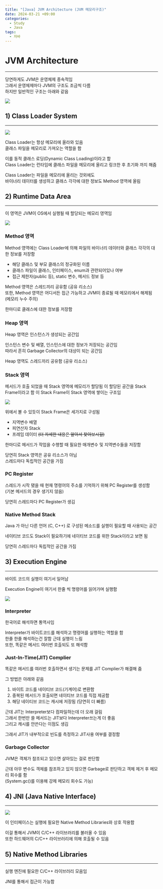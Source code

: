 ```yaml
---
title: "[Java] JVM Architecture (JVM 메모리구조)"
date: 2024-03-21 +09:00
categories:
  - Study
  - Java
tags:
  - 자바
---
```

# JVM Architecture
---
당연하게도 JVM은 운영체제 종속적임    
그래서 운영체제마다 JVM의 구조도 조금씩 다름   
하지만 일반적인 구조는 아래와 같음

![](images/2024-03-17-Java-JVM-Architecture.png)

## 1) Class Loader System
---
![](images/2024-03-17-Java-JVM-Architecture-2.png)

Class Loader는 항상 메모리에 올라와 있음   
클래스 파일을 메모리로 가져오는 역할을 함

이를 동적 클래스 로딩(Dynamic Class Loading)이라고 함    
Class Loader는 런타임에 클래스 파일을 메모리에 올리고 링크한 후 초기화 까지 해줌

Class Loader는 파일을 메모리에 올리는 것외에도    
바이너리 데이터를 생성하고 클래스 각각에 대한 정보도 Method 영역에 올림


## 2) Runtime Data Area
---
이 영역은 JVM이 OS에서 실행될 때 할당되는 메모리 영역임

![](images/2024-03-17-Java-JVM-Architecture-3.png)

### Method 영역
Method 영역에는 Class Loader에 의해 파일의 바이너리 데이터와 클래스 각각의 대한 정보를 저장함
- 해당 클래스 및 부모 클래스의 정규화된 이름
- 클래스 파일이 클래스, 인터페이스, enum과 관련되어있나 여부
- 접근 제한자(public 등), static 변수, 메서드 정보 등

Method 영역은 스레드끼리 공유함 (공유 리소스)    
또한, Method 영역은 어디서든 접근 가능하고 JVM이 종료될 때 메모리에서 해제됨 (메모리 누수 주의)

한마디로 클래스에 대한 정보를 저장함

### Heap 영역
Heap 영역은 인스턴스가 생성되는 공간임

인스턴스 변수 및 배열, 인스턴스에 대한 정보가 저장되는 공간임   
따라서 흔히 Garbage Collector의 대상이 되는 공간임

Heap 영역도 스레드끼리 공유함 (공유 리소스)

### Stack 영역
메서드가 호출 되었을 때 Stack 영역에 메모리가 할당됨
이 할당된 공간을 Stack Frame이라고 함
이 Stack Frame이 Stack 영역에 쌓이는 구조임

![](images/2024-03-17-Java-JVM-Architecture-1.png)

위에서 볼 수 있듯이 Stack Frame은 세가지로 구성됨
- 지역변수 배열
- 피연산자 Stack
- 프레임 데이터
<del>(더 자세한 내용은 알아서 찾아보시길)</del>

한마디로 메서드가 작업을 수행할 때 필요한 매개변수 및 지역변수들을 저장함

당연히 Stack 영역은 공유 리소스가 아님   
스레드마다 독립적인 공간을 가짐

### PC Register
스레드가 시작 됐을 때 현재 명령어의 주소를 기억하기 위해 PC Register를 생성함     
(기본 메서드의 경우 생기지 않음)

당연히 스레드마다 PC Register가 생김

### Native Method Stack
Java 가 아닌 다른 언어 (C, C++) 로 구성된 메소드를 실행이 필요할 때 사용되는 공간

네이티브 코드도 Stack이 필요하기에 네이티브 코드를 위한 Stack이라고 보면 됨

당연히 스레드마다 독립적인 공간을 가짐


## 3) Execution Engine
---
바이트 코드의 실행이 여기서 일어남

Execution Engine이 여기서 한줄 씩 명령어를 읽어가며 실행함

![](images/2024-03-17-Java-JVM-Architecture-4.png)

### Interpreter
한국어로 해석하면 통역사임

Interpreter가 바이트코드를 해석하고 명령어를 실행하는 역할을 함   
한줄 한줄 해석하는건 잘함 근데 실행이 느림    
또한, 똑같은 메서드 여러번 호출되도 또 해석함

### Just-In-Time(JIT) Complier
똑같은 메서드를 여러번 호출하면서 생기는 문제를 JIT Complier가 해결해 줌

그 방법은 아래와 같음
1. 바이트 코드를 네이티브 코드(기계어)로 변환함
2. 중복된 메서드가 호출되면 네이티브 코드를 직접 제공함
3. 해당 네이티브 코드는 캐시에 저장됨 (당연히 더 빠름)

근데 JIT는 Interpreter보다 컴파일하는데 더 오래 걸림   
그래서 한번만 쓸 메서드는 JIT보다 Interpreter쓰는게 더 좋음    
그리고 캐시를 안쓴다는 이점도 생김   

그래서 JIT가 내부적으로 빈도를 측정하고 JIT사용 여부를 결정함

### Garbage Collector
JVM은 객체가 참조되고 있으면 살아있는 걸로 판단함

근데 아무 변수도 객체를 참조하고 있지 않으면 Garbage로 판단하고 객체 제거 후 메모리 회수를 함      
(System.gc()를 이용해 강제 메모리 회수도 가능)

## 4) JNI (Java Native Interface)
---
![](images/2024-03-17-Java-JVM-Architecture-5.png)

이 인터페이스는 실행에 필요한 Native Method Libraries와 상호 작용함

이걸 통해서 JVM이 C/C++ 라이브러리를 불러올 수 있음    
또한 하드웨어의 C/C++ 라이브러리에 의해 호출될 수 있음

## 5) Native Method Libraries
---
실행 엔진에 필요한 C/C++ 라이브러리 모음임

JNI를 통해서 접근이 가능함

